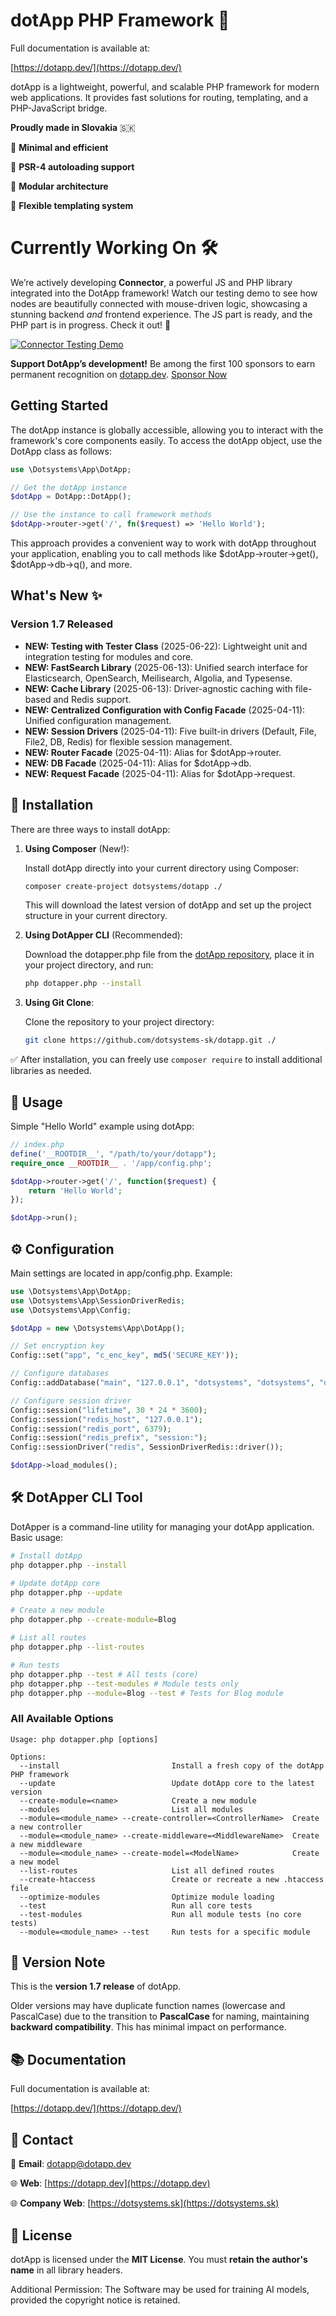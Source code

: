 # dotApp PHP Framework 🚀

Full documentation is available at:  

[https://dotapp.dev/](https://dotapp.dev/)

dotApp is a lightweight, powerful, and scalable PHP framework for modern web applications. It provides fast solutions for routing, templating, and a PHP-JavaScript bridge.  

**Proudly made in Slovakia** 🇸🇰

🔹 **Minimal and efficient**  

🔹 **PSR-4 autoloading support**  

🔹 **Modular architecture**  

🔹 **Flexible templating system**

# Currently Working On 🛠️

We’re actively developing **Connector**, a powerful JS and PHP library integrated into the DotApp framework! Watch our testing demo to see how nodes are beautifully connected with mouse-driven logic, showcasing a stunning backend *and* frontend experience. The JS part is ready, and the PHP part is in progress. Check it out! 🚀

[![Connector Testing Demo](https://img.youtube.com/vi/nmEU7y1HS2Y/maxresdefault.jpg)](https://www.youtube.com/watch?v=nmEU7y1HS2Y)

**Support DotApp’s development!** Be among the first 100 sponsors to earn permanent recognition on [dotapp.dev](https://dotapp.dev). [Sponsor Now](https://github.com/sponsors/dotsystems-sk)

## Getting Started

The dotApp instance is globally accessible, allowing you to interact with the framework's core components easily. To access the dotApp object, use the DotApp class as follows:

```php
use \Dotsystems\App\DotApp;

// Get the dotApp instance
$dotApp = DotApp::DotApp();

// Use the instance to call framework methods
$dotApp->router->get('/', fn($request) => 'Hello World');
```

This approach provides a convenient way to work with dotApp throughout your application, enabling you to call methods like $dotApp->router->get(), $dotApp->db->q(), and more.

## What's New ✨

### Version 1.7 Released

- **NEW: Testing with Tester Class** (2025-06-22): Lightweight unit and integration testing for modules and core.
- **NEW: FastSearch Library** (2025-06-13): Unified search interface for Elasticsearch, OpenSearch, Meilisearch, Algolia, and Typesense.
- **NEW: Cache Library** (2025-06-13): Driver-agnostic caching with file-based and Redis support.
- **NEW: Centralized Configuration with Config Facade** (2025-04-11): Unified configuration management.
- **NEW: Session Drivers** (2025-04-11): Five built-in drivers (Default, File, File2, DB, Redis) for flexible session management.
- **NEW: Router Facade** (2025-04-11): Alias for $dotApp->router.
- **NEW: DB Facade** (2025-04-11): Alias for $dotApp->db.
- **NEW: Request Facade** (2025-04-11): Alias for $dotApp->request.

## 👥 Installation

There are three ways to install dotApp:

1. **Using Composer** (New!):  

   Install dotApp directly into your current directory using Composer:

   ```bash
   composer create-project dotsystems/dotapp ./
   ```

   This will download the latest version of dotApp and set up the project structure in your current directory.

2. **Using DotApper CLI** (Recommended):  

   Download the dotapper.php file from the [dotApp repository](https://github.com/dotsystems-sk/dotapp), place it in your project directory, and run:

   ```bash
   php dotapper.php --install
   ```

3. **Using Git Clone**:  

   Clone the repository to your project directory:

   ```bash
   git clone https://github.com/dotsystems-sk/dotapp.git ./
   ```

✅ After installation, you can freely use `composer require` to install additional libraries as needed.

## 🚀 Usage

Simple "Hello World" example using dotApp:

```php
// index.php
define('__ROOTDIR__', "/path/to/your/dotapp");
require_once __ROOTDIR__ . '/app/config.php';

$dotApp->router->get('/', function($request) {
    return 'Hello World';
});

$dotApp->run();
```

## ⚙️ Configuration

Main settings are located in app/config.php. Example:

```php
use \Dotsystems\App\DotApp;
use \Dotsystems\App\SessionDriverRedis;
use \Dotsystems\App\Config;

$dotApp = new \Dotsystems\App\DotApp();

// Set encryption key
Config::set("app", "c_enc_key", md5('SECURE_KEY'));

// Configure databases
Config::addDatabase("main", "127.0.0.1", "dotsystems", "dotsystems", "dotsystems", "UTF8", "MYSQL", "mysqli");

// Configure session driver
Config::session("lifetime", 30 * 24 * 3600);
Config::session("redis_host", "127.0.0.1");
Config::session("redis_port", 6379);
Config::session("redis_prefix", "session:");
Config::sessionDriver("redis", SessionDriverRedis::driver());

$dotApp->load_modules();
```

## 🛠️ DotApper CLI Tool

DotApper is a command-line utility for managing your dotApp application. Basic usage:

```bash
# Install dotApp
php dotapper.php --install

# Update dotApp core
php dotapper.php --update

# Create a new module
php dotapper.php --create-module=Blog

# List all routes
php dotapper.php --list-routes

# Run tests
php dotapper.php --test # All tests (core)
php dotapper.php --test-modules # Module tests only
php dotapper.php --module=Blog --test # Tests for Blog module
```

### All Available Options

```
Usage: php dotapper.php [options]

Options:
  --install                         Install a fresh copy of the dotApp PHP framework
  --update                          Update dotApp core to the latest version
  --create-module=<name>            Create a new module
  --modules                         List all modules
  --module=<module_name> --create-controller=<ControllerName>  Create a new controller
  --module=<module_name> --create-middleware=<MiddlewareName>  Create a new middleware
  --module=<module_name> --create-model=<ModelName>            Create a new model
  --list-routes                     List all defined routes
  --create-htaccess                 Create or recreate a new .htaccess file
  --optimize-modules                Optimize module loading
  --test                            Run all core tests
  --test-modules                    Run all module tests (no core tests)
  --module=<module_name> --test     Run tests for a specific module
```

## 🧪 Version Note

This is the **version 1.7 release** of dotApp.  

Older versions may have duplicate function names (lowercase and PascalCase) due to the transition to **PascalCase** for naming, maintaining **backward compatibility**. This has minimal impact on performance.

## 📚 Documentation

Full documentation is available at:  

[https://dotapp.dev/](https://dotapp.dev/)

## 💎 Contact

📧 **Email**: [dotapp@dotapp.dev](mailto:dotapp@dotapp.dev)  

🌐 **Web**: [https://dotapp.dev](https://dotapp.dev)  

🌐 **Company Web**: [https://dotsystems.sk](https://dotsystems.sk)

## 📝 License

dotApp is licensed under the **MIT License**. You must **retain the author's name** in all library headers.  

Additional Permission: The Software may be used for training AI models, provided the copyright notice is retained.
